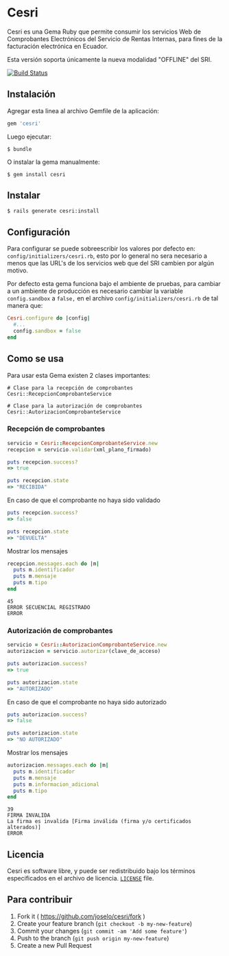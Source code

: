 # Cesri

Cesri es una Gema Ruby que permite consumir los servicios Web de Comprobantes Electrónicos del Servicio de Rentas Internas, para fines de la facturación electrónica en Ecuador.

Esta versión soporta únicamente la nueva modalidad "OFFLINE" del SRI.


[![Build Status](https://api.travis-ci.org/joselo/cesri.svg?branch=master)](http://travis-ci.org/joselo/cesri)


## Instalación

Agregar esta linea al archivo Gemfile de la aplicación:

```ruby
gem 'cesri'
```

Luego ejecutar:

    $ bundle

O instalar la gema manualmente:

    $ gem install cesri

## Instalar

    $ rails generate cesri:install

## Configuración
Para configurar se puede sobreescribir los valores por defecto en:  `config/initializers/cesri.rb`, esto por lo general no sera necesario a menos que las URL's de los servicios web que del SRI cambien por algún motivo.

Por defecto esta gema funciona bajo el ambiente de pruebas, para cambiar a un ambiente de producción es necesario cambiar la variable `config.sandbox` a `false,` en el archivo `config/initializers/cesri.rb` de tal manera que:

```ruby
Cesri.configure do |config|
  #...
  config.sandbox = false
end
```

## Como se usa

Para usar esta Gema existen 2 clases importantes:

```
# Clase para la recepción de comprobantes
Cesri::RecepcionComprobanteService

# Clase para la autorización de comprobantes
Cesri::AutorizacionComprobanteService
```

### Recepción de comprobantes

```ruby
servicio = Cesri::RecepcionComprobanteService.new
recepcion = servicio.validar(xml_plano_firmado)
```

```ruby
puts recepcion.success?
=> true

puts recepcion.state
=> "RECIBIDA" 
```

En caso de que el comprobante no haya sido validado

```ruby
puts recepcion.success?
=> false

puts recepcion.state
=> "DEVUELTA" 
```
Mostrar los mensajes

```ruby
recepcion.messages.each do |m|
  puts m.identificador
  puts m.mensaje
  puts m.tipo
end
```
```
45
ERROR SECUENCIAL REGISTRADO
ERROR
```

### Autorización de comprobantes

```ruby
servicio = Cesri::AutorizacionComprobanteService.new
autorizacion = servicio.autorizar(clave_de_acceso)
```

```ruby
puts autorizacion.success?
=> true 

puts autorizacion.state
=> "AUTORIZADO" 
```

En caso de que el comprobante no haya sido autorizado

```ruby
puts autorizacion.success?
=> false

puts autorizacion.state
=> "NO AUTORIZADO" 
```

Mostrar los mensajes

```ruby
autorizacion.messages.each do |m|
  puts m.identificador
  puts m.mensaje
  puts m.informacion_adicional
  puts m.tipo
end
```
``` 
39
FIRMA INVALIDA
La firma es invalida [Firma inválida (firma y/o certificados alterados)]
ERROR
```

## Licencia

Cesri es software libre, y puede ser redistribuido bajo los términos especificados en el archivo de licencia. [`LICENSE`] file.

[`LICENSE`]: /LICENSE

## Para contribuir

1. Fork it ( https://github.com/joselo/cesri/fork )
2. Create your feature branch (`git checkout -b my-new-feature`)
3. Commit your changes (`git commit -am 'Add some feature'`)
4. Push to the branch (`git push origin my-new-feature`)
5. Create a new Pull Request


